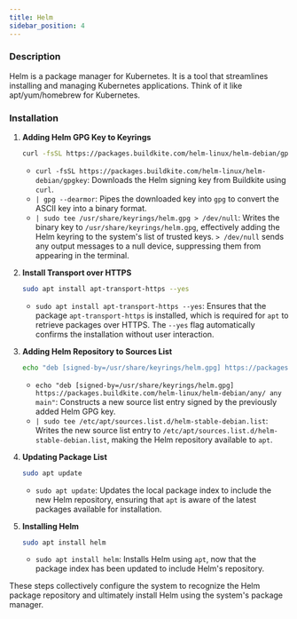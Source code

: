 ```yaml
---
title: Helm
sidebar_position: 4
---
```


### Description

Helm is a package manager for Kubernetes. It is a tool that streamlines installing and managing Kubernetes applications. Think of it like apt/yum/homebrew for Kubernetes.

### Installation

1. **Adding Helm GPG Key to Keyrings**
    ```bash
    curl -fsSL https://packages.buildkite.com/helm-linux/helm-debian/gpgkey | gpg --dearmor | sudo tee /usr/share/keyrings/helm.gpg > /dev/null
    ```
    - `curl -fsSL https://packages.buildkite.com/helm-linux/helm-debian/gpgkey`: Downloads the Helm signing key from Buildkite using `curl`.
    - `| gpg --dearmor`: Pipes the downloaded key into `gpg` to convert the ASCII key into a binary format.
    - `| sudo tee /usr/share/keyrings/helm.gpg > /dev/null`: Writes the binary key to `/usr/share/keyrings/helm.gpg`, effectively adding the Helm keyring to the system's list of trusted keys. `> /dev/null` sends any output messages to a null device, suppressing them from appearing in the terminal.

2. **Install Transport over HTTPS**
    ```bash
    sudo apt install apt-transport-https --yes
    ```
    - `sudo apt install apt-transport-https --yes`: Ensures that the package `apt-transport-https` is installed, which is required for `apt` to retrieve packages over HTTPS. The `--yes` flag automatically confirms the installation without user interaction.

3. **Adding Helm Repository to Sources List**
    ```bash
    echo "deb [signed-by=/usr/share/keyrings/helm.gpg] https://packages.buildkite.com/helm-linux/helm-debian/any/ any main" | sudo tee /etc/apt/sources.list.d/helm-stable-debian.list
    ```
    - `echo "deb [signed-by=/usr/share/keyrings/helm.gpg] https://packages.buildkite.com/helm-linux/helm-debian/any/ any main"`: Constructs a new source list entry signed by the previously added Helm GPG key.
    - `| sudo tee /etc/apt/sources.list.d/helm-stable-debian.list`: Writes the new source list entry to `/etc/apt/sources.list.d/helm-stable-debian.list`, making the Helm repository available to `apt`.

4. **Updating Package List**
    ```bash
    sudo apt update
    ```
    - `sudo apt update`: Updates the local package index to include the new Helm repository, ensuring that `apt` is aware of the latest packages available for installation.

5. **Installing Helm**
    ```bash
    sudo apt install helm
    ```
    - `sudo apt install helm`: Installs Helm using `apt`, now that the package index has been updated to include Helm's repository.

These steps collectively configure the system to recognize the Helm package repository and ultimately install Helm using the system's package manager.
